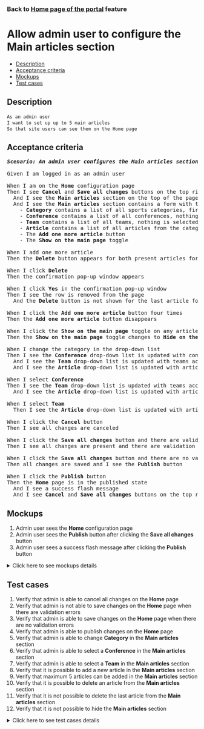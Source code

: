 ### Back to [Home page of the portal](../../) feature

# Allow admin user to configure the Main articles section

- [Description](#description)
- [Acceptance criteria](#acceptance-criteria)
- [Mockups](#mockups)
- [Test cases](#test-cases)

## Description

    As an admin user
    I want to set up up to 5 main articles
    So that site users can see them on the Home page

## Acceptance criteria

<pre>
<b><i>Scenario: An admin user configures the Main articles section on the Home page</i></b>

Given I am logged in as an admin user

When I am on the <b>Home</b> configuration page
Then I see <b>Cancel</b> and <b>Save all changes</b> buttons on the top right corner
  And I see the <b>Main articles</b> section on the top of the page
  And I see the <b>Main articles</b> section contains a form with the following fields:
    - <b>Category</b> contains a list of all sports categories, first category from the list is selected by default, is required
    - <b>Conference</b> contains a list of all conferences, nothing is selected by default
    - <b>Team</b> contains a list of all teams, nothing is selected by default
    - <b>Article</b> contains a list of all articles from the category, is required
    - The <b>Add one more article</b> button
    - The <b>Show on the main page</b> toggle

When I add one more article
Then the <b>Delete</b> button appears for both present articles forms

When I click <b>Delete</b>
Then the confirmation pop-up window appears

When I click <b>Yes</b> in the confirmation pop-up window
Then I see the row is removed from the page
  And the <b>Delete</b> button is not shown for the last article form

When I click the <b>Add one more article</b> button four times
Then the <b>Add one more article</b> button disappears

When I click the <b>Show on the main page</b> toggle on any article form
Then the <b>Show on the main page</b> toggle changes to <b>Hide on the main page</b>

When I change the category in the drop-down list
Then I see the <b>Conference</b> drop-down list is updated with conferences according to the selected category
  And I see the <b>Team</b> drop-down list is updated with teams according to the selected category
  And I see the <b>Article</b> drop-down list is updated with articles according to the selected category

When I select <b>Conference</b>
Then I see the <b>Team</b> drop-down list is updated with teams according to the selected conference 
  And I see the <b>Article</b> drop-down list is updated with articles according to the selected conference

When I select <b>Team</b>
  Then I see the <b>Article</b> drop-down list is updated with articles according to the selected team

When I click the <b>Cancel</b> button
Then I see all changes are canceled

When I click the <b>Save all changes</b> button and there are validation errors
Then I see all changes are present and there are validation errors highlighted

When I click the <b>Save all changes</b> button and there are no validation errors
Then all changes are saved and I see the <b>Publish</b> button

When I click the <b>Publish</b> button
Then the <b>Home</b> page is in the published state
  And I see a success flash message
  And I see <b>Cancel</b> and <b>Save all changes</b> buttons on the top right corner
</pre>

## Mockups

1. Admin user sees the <b>Home</b> configuration page
2. Admin user sees the <b>Publish</b> button after clicking the <b>Save all changes</b> button
3. Admin user sees a success flash message after clicking the <b>Publish</b> button

<details>
  <summary>Click here to see mockups details</summary>

**1. Admin user sees the Home configuration page:**

![Admin user sees the Home configuration page](/sports_hub_portal/web_application_features/home_page/images/home_configuration.png)

**2. Admin user sees the Publish button after clicking the Save all changes button:**

![Admin user sees the Publish button after clicking the Save all changes button](/sports_hub_portal/web_application_features/home_page/images/home_configuration_publish_button.png)

**3. Admin user sees a success flash message after clicking the Publish button:**

![Admin user sees a success flash message after clicking the Publish button](/sports_hub_portal/web_application_features/home_page/images/success_publish.png)

</details>

## Test cases

1. Verify that admin is able to cancel all changes on the <b>Home</b> page
2. Verify that admin is not able to save changes on the <b>Home</b> page when there are validation errors
3. Verify that admin is able to save changes on the <b>Home</b> page when there are no validation errors
4. Verify that admin is able to publish changes on the <b>Home</b> page
5. Verify that admin is able to change <b>Category</b> in the <b>Main articles</b> section
6. Verify that admin is able to select a <b>Conference</b> in the <b>Main articles</b> section
7. Verify that admin is able to select a <b>Team</b> in the <b>Main articles</b> section
8. Verify that it is possible to add a new article in the <b>Main articles</b> section
9. Verify that maximum 5 articles can be added in the <b>Main articles</b> section
10. Verify that it is possible to delete an article from the <b>Main articles</b> section
11. Verify that it is not possible to delete the last article from the <b>Main articles</b> section
12. Verify that it is not possible to hide the <b>Main articles</b> section

<details>
  <summary>Click here to see test cases details</summary>

### **#1. Verify that admin is able to cancel all changes on the Home page**

|Preconditions|Steps|Expected result
--------------|-----|----------
|- Log in with admin account</br>- Go to the <b>Home</b> configuration page</br>- There are some unpublished changes|1) Click <b>Cancel</b>|1) All changes are canceled|

### **#2. Verify that admin is not able to save changes on the Home page when there are validation errors**

|Preconditions|Steps|Expected result
--------------|-----|----------
|- Log in with admin account</br>- Go to the <b>Home</b> configuration page|1) Leave required fields empty</br>2) Click the <b>Save all changes</b> button|2) Error messages about empty required fields appear. All changes are present but not saved|

### **#3. Verify that admin is able to save changes on the Home page when there are no validation errors**

|Preconditions|Steps|Expected result
--------------|-----|----------
|- Log in with admin account</br>- Go to the <b>Home</b> configuration page|1) Fill in all required fields</br>2) Click the <b>Save all changes</b> button|2) All changes are saved. The <b>Publish</b> button appears|

### **#4. Verify that admin is able to publish changes on the Home page**

|Preconditions|Steps|Expected result
--------------|-----|----------
|- Log in with admin account</br>- Go to the <b>Home</b> configuration page</br>- Changes are saved|1) Click <b>Publish</b>|1) The <b>Home</b> page is in published state|

### **#5. Verify that admin is able to change Category in the Main articles section**

|Preconditions|Steps|Expected result
--------------|-----|----------
|- Log in with admin account</br>- Go to the <b>Home</b> configuration page|1) Change the sports category in the <b>Main articles</b> section</br>2) Check if the <b>Conference</b>, <b>Team</b>, and <b>Article</b> drop-down lists are updated|2) The <b>Conference</b>, <b>Team</b>, and <b>Article</b> drop-down lists are updated according to the selected category|

### **#6. Verify that admin is able to select a Conference in the Main articles section**

|Preconditions|Steps|Expected result
--------------|-----|----------
|- Log in with admin account</br>- Go to the <b>Home</b> configuration page</br>- <b>Category</b> is selected|1) In the <b>Main articles</b> section, select a <b>Conference</b></br>2) Check if <b>Team</b> and <b>Article</b> drop-down lists are updated|2) The <b>Team</b> and <b>Article</b> drop-down lists are updated according to the selected conference|

### **#7. Verify that admin is able to select a Team in the Main articles section**

|Preconditions|Steps|Expected result
--------------|-----|----------
|- Log in with admin account</br>- Go to the <b>Home</b> configuration page</br>- <b>Category</b> is selected</br>- <b>Conference</b> is selected|1) In the <b>Main articles</b> section, select a <b>Team</b></br>2) Check if <b>Article</b> drop-down list is updated|2) The <b>Article</b> drop-down list is updated according to the selected team|

### **#8. Verify that it is possible to add a new article in the Main articles section**

|Preconditions|Steps|Expected result
--------------|-----|----------
|- Log in with admin account</br>- Go to the <b>Home</b> configuration page > <b>Main articles</b> section|1) In the <b>Main articles</b> section, click <b>Add one more article </b>|1) Drop-down lists to save a new article appear (<b>Category</b> (required), <b>Conference</b>, <b>Team</b>, <b>Article</b> (required))|

### **#9. Verify that maximum 5 articles can be added in the Main articles section**

|Preconditions|Steps|Expected result
--------------|-----|----------
|- Log in with admin account</br>- Go to the <b>Home</b> configuration page > <b>Main articles</b> section</br>- There is 1 article|1) In the <b>Main articles</b> section, click <b>Add one more article </b></br>2) Repeat the first step 3 more times|2) Fields for 5 new articles appear. <b>Add one more article </b> is not shown|

### **#10. Verify that it is possible to delete an article from the Main articles section**

|Preconditions|Steps|Expected result
--------------|-----|----------
|- Log in with admin account</br>- Go to the <b>Home</b> configuration page > <b>Main articles</b> section</br>- There is more than one article|1) In the <b>Main articles</b> section, select any article, and then click <b>Delete</b></br>2) Click <b>Yes</b> in the confirmation pop-up window|2) The article form is deleted|

### **#11. Verify that it is not possible to delete the last article from the Main articles section**

|Preconditions|Steps|Expected result
--------------|-----|----------
|- Log in with admin account</br>- Go to the <b>Home</b> configuration page > <b>Main articles</b> section</br>- There are 2 articles|1) In the <b>Main articles</b> section, select any article, and then click <b>Delete</b></br>2) Click <b>Yes</b> in the confirmation pop-up window|2) The article form is deleted. The <b>Delete</b> button is not shown for the last article form|

### **#12. Verify that it is not possible to hide the Main articles section**

|Preconditions|Steps|Expected result
--------------|-----|----------
|- Log in with admin account</br>- Go to the <b>Home</b> configuration page > <b>Main articles</b> section|1) Examine the <b>Main articles</b> section|1) There is no <b>Show/Hide</b> toggle in the <b>Main articles</b> section, so it can’t be hidden for users|

</details>
